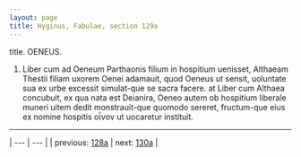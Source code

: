 ```yaml
---
layout: page
title: Hyginus, Fabulae, section 129a
---
```


title. OENEUS.



1. Liber cum ad Oeneum Parthaonis filium in hospitium uenisset, Althaeam Thestii filiam uxorem Oenei adamauit, quod Oeneus ut sensit, uoluntate sua ex urbe excessit simulat-que se sacra facere. at Liber cum Althaea concubuit, ex qua nata est Deianira, Oeneo autem ob hospitium liberale muneri uitem dedit monstrauit-que quomodo sereret, fructum-que eius ex nomine hospitis οἶνον ut uocaretur instituit.



---

| --- | --- |
| previous: [128a](../128a/) | next: [130a](../130a/) |